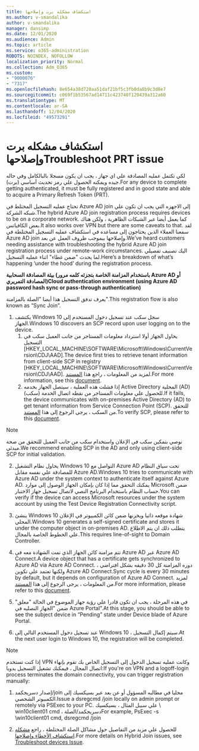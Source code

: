 ```yaml
---
title: استكشاف مشكله برت وإصلاحها
ms.author: v-smandalika
author: v-smandalika
manager: dansimp
ms.date: 12/01/2020
ms.audience: Admin
ms.topic: article
ms.service: o365-administration
ROBOTS: NOINDEX, NOFOLLOW
localization_priority: Normal
ms.collection: Adm_O365
ms.custom:
- "9000076"
- "7317"
ms.openlocfilehash: 8e654a38d720aa51daf21bf5c3fb0da8b9c3d8e7
ms.sourcegitcommit: c069f1b53567ad14711c423740f120439a312a60
ms.translationtype: MT
ms.contentlocale: ar-SA
ms.lasthandoff: 12/04/2020
ms.locfileid: "49573291"
---
```

# <a name="troubleshoot-prt-issue"></a><span data-ttu-id="7e1bb-102">استكشاف مشكله برت وإصلاحها</span><span class="sxs-lookup"><span data-stu-id="7e1bb-102">Troubleshoot PRT issue</span></span>

<span data-ttu-id="7e1bb-103">لكي تكتمل عمليه المصادقة علي اي جهاز ، يجب ان يكون مسجلا بالبالكامل وفي حاله جيده ويمكنه الحصول علي رمز تحديث أساسي (برت).</span><span class="sxs-lookup"><span data-stu-id="7e1bb-103">For any device to complete getting authenticated, it must be fully registered and in good state and able to acquire a Primary Refresh Token (PRT).</span></span>

<span data-ttu-id="7e1bb-104">تحتاج عمليه التسجيل المختلط في Azure AD join إلى الاجهزه التي يجب ان تكون علي شبكه الشركة.</span><span class="sxs-lookup"><span data-stu-id="7e1bb-104">The hybrid Azure AD join registration process requires devices to be on a corporate network.</span></span> <span data-ttu-id="7e1bb-105">كما يعمل أيضا عبر الشبكات الظاهرية ، ولكن هناك بعض الكافياتس.</span><span class="sxs-lookup"><span data-stu-id="7e1bb-105">It also works over VPN but there are some caveats to that.</span></span> <span data-ttu-id="7e1bb-106">لقد سمعنا العملاء الذين يحتاجون إلى مساعده في استكشاف عمليه التسجيل المختلطة في Azure AD join وإصلاحها ببموجب ظروف العمل عن بعد.</span><span class="sxs-lookup"><span data-stu-id="7e1bb-106">We’ve heard customers needing assistance with troubleshooting the hybrid Azure AD join registration process under remote-work circumstances.</span></span> <span data-ttu-id="7e1bb-107">اليك تصنيف تفصيلي لما يحدث "ضمن غطاء" اثناء عمليه التسجيل.</span><span class="sxs-lookup"><span data-stu-id="7e1bb-107">Here’s a breakdown of what’s happening ‘under the hood’ during the registration process.</span></span>

<span data-ttu-id="7e1bb-108">**بيئة المصادقة السحابية (باستخدام المزامنة الخاصة بتجزئه كلمه مرور Azure AD أو المصادقة التمريري)**</span><span class="sxs-lookup"><span data-stu-id="7e1bb-108">**Cloud authentication environment (using Azure AD password hash sync or pass-through authentication)**</span></span>

<span data-ttu-id="7e1bb-109">يعرف تدفق التسجيل هذا أيضا "الصلة بالمزامنة".</span><span class="sxs-lookup"><span data-stu-id="7e1bb-109">This registration flow is also known as “Sync Join”.</span></span>

1. <span data-ttu-id="7e1bb-110">يكتشف Windows 10 سجل سكب عند تسجيل دخول المستخدم إلى الجهاز.</span><span class="sxs-lookup"><span data-stu-id="7e1bb-110">Windows 10 discovers an SCP record upon user logging on to the device.</span></span>
    1. <span data-ttu-id="7e1bb-111">يحاول الجهاز أولا استرداد معلومات المستاجر من جانب العميل سكب في التسجيل [HKEY_LOCAL_MACHINE\SOFTWARE\Microsoft\Windows\CurrentVersion\CDJ\AAD].</span><span class="sxs-lookup"><span data-stu-id="7e1bb-111">The device first tries to retrieve tenant information from client-side SCP in registry [HKEY_LOCAL_MACHINE\SOFTWARE\Microsoft\Windows\CurrentVersion\CDJ\AAD].</span></span> <span data-ttu-id="7e1bb-112">لمزيد من المعلومات ، راجع هذا [المستند](https://docs.microsoft.com/azure/active-directory/devices/hybrid-azuread-join-control).</span><span class="sxs-lookup"><span data-stu-id="7e1bb-112">For more information, see this [document](https://docs.microsoft.com/azure/active-directory/devices/hybrid-azuread-join-control).</span></span>
    2. <span data-ttu-id="7e1bb-113">إذا فشلت هذه العملية ، سيتصل الجهاز بخدمه Active Directory المحلية (AD) للحصول علي معلومات المستاجر من نقطه اتصال الخدمة (سكب).</span><span class="sxs-lookup"><span data-stu-id="7e1bb-113">If it fails, the device communicates with on-premises Active Directory (AD) to get tenant information from Service Connection Point (SCP).</span></span> <span data-ttu-id="7e1bb-114">للتحقق من السكب ، يرجى الرجوع إلى هذا [المستند](https://docs.microsoft.com/azure/active-directory/devices/hybrid-azuread-join-manual#configure-a-service-connection-point).</span><span class="sxs-lookup"><span data-stu-id="7e1bb-114">To verify SCP, please refer to this [document](https://docs.microsoft.com/azure/active-directory/devices/hybrid-azuread-join-manual#configure-a-service-connection-point).</span></span> 

> [!NOTE]
> <span data-ttu-id="7e1bb-115">نوصي بتمكين سكب في الإعلان واستخدام سكب من جانب العميل للتحقق من صحة مبدئي.</span><span class="sxs-lookup"><span data-stu-id="7e1bb-115">We recommend enabling SCP in the AD and only using client-side SCP for initial validation.</span></span>

2. <span data-ttu-id="7e1bb-116">يحاول نظام التشغيل Windows 10 التواصل مع Azure AD تحت سياق النظام للمصادقة علي نفسه مقابل Azure AD.</span><span class="sxs-lookup"><span data-stu-id="7e1bb-116">Windows 10 tries to communicate with Azure AD under the system context to authenticate itself against Azure AD.</span></span> <span data-ttu-id="7e1bb-117">يمكنك التحقق مما إذا كان بإمكان الجهاز الوصول إلى موارد Microsoft ضمن حساب النظام باستخدام البرنامج النصي لاتصال تسجيل جهاز الاختبار.</span><span class="sxs-lookup"><span data-stu-id="7e1bb-117">You can verify if the device can access Microsoft resources under the system account by using the Test Device Registration Connectivity script.</span></span>

3. <span data-ttu-id="7e1bb-118">ينشئ Windows 10 شهادة موقعه ذاتيا ويخزنها ضمن كائن الكمبيوتر في الإعلان المحلي.</span><span class="sxs-lookup"><span data-stu-id="7e1bb-118">Windows 10 generates a self-signed certificate and stores it under the computer object in on-premises AD.</span></span> <span data-ttu-id="7e1bb-119">يتطلب ذلك ان يتم الاطلاع علي الخطوط الخاصة بالمجال.</span><span class="sxs-lookup"><span data-stu-id="7e1bb-119">This requires line-of-sight to Domain Controller.</span></span>

4. <span data-ttu-id="7e1bb-120">تتم مزامنة كائن الجهاز الذي تمت الشهادة معه في Azure AD عبر Azure AD Connect.</span><span class="sxs-lookup"><span data-stu-id="7e1bb-120">A device object that has a certificate gets synchronized to Azure AD via Azure AD Connect.</span></span> <span data-ttu-id="7e1bb-121">دوره المزامنة كل 30 دقيقه بشكل افتراضي ، ولكنها تعتمد علي تكوين Azure AD Connect.</span><span class="sxs-lookup"><span data-stu-id="7e1bb-121">Sync cycle is every 30 minutes by default, but it depends on configuration of Azure AD Connect.</span></span> <span data-ttu-id="7e1bb-122">لمزيد من المعلومات ، يرجى الرجوع إلى هذا [المستند](https://docs.microsoft.com/azure/active-directory/hybrid/how-to-connect-sync-configure-filtering#organizational-unitbased-filtering).</span><span class="sxs-lookup"><span data-stu-id="7e1bb-122">For more information, please refer to this [document](https://docs.microsoft.com/azure/active-directory/hybrid/how-to-connect-sync-configure-filtering#organizational-unitbased-filtering).</span></span>

5. <span data-ttu-id="7e1bb-123">في هذه المرحلة ، يجب ان تكون قادرا علي رؤية جهاز الموضوع في الحالة "معلق" ضمن "الجهاز النصليه في Azure Portal".</span><span class="sxs-lookup"><span data-stu-id="7e1bb-123">At this stage, you should be able to see the subject device in “Pending” state under Device blade of Azure Portal.</span></span>

6. <span data-ttu-id="7e1bb-124">عند تسجيل دخول المستخدم التالي إلى Windows 10 ، سيتم إكمال التسجيل.</span><span class="sxs-lookup"><span data-stu-id="7e1bb-124">At the next user login to Windows 10, the registration will be completed.</span></span> 

> [!NOTE]
> <span data-ttu-id="7e1bb-125">إذا كنت تستخدم VPN وكانت عمليه تسجيل الدخول إلى التسجيل الخاص بك تقوم بإنهاء اتصال المجال ، فيمكنك تشغيل التسجيل يدويا:</span><span class="sxs-lookup"><span data-stu-id="7e1bb-125">If you're on VPN and a logoff-login process terminates the domain connectivity, you can trigger registration manually:</span></span>
 1. <span data-ttu-id="7e1bb-126">إصدار دسريجكمد/join محليا في مطالبه المسؤول أو عن بعد عبر بسيكسيك إلى الكمبيوتر الشخصي.</span><span class="sxs-lookup"><span data-stu-id="7e1bb-126">Issue a dsregcmd /join locally on admin prompt or remotely via PSExec to your PC.</span></span> <span data-ttu-id="7e1bb-127">علي سبيل المثال ، بسيكسيك \\ win10client01 cmd ، دسريجكمد/الصلة</span><span class="sxs-lookup"><span data-stu-id="7e1bb-127">For example, PsExec -s \\win10client01 cmd, dsregcmd /join</span></span>

 2. <span data-ttu-id="7e1bb-128">للحصول علي مزيد من التفاصيل حول مشاكل الصلة المختلطة ، راجع [مشكله استكشاف الأخطاء وإصلاحها](https://techcommunity.microsoft.com/t5/azure-active-directory-identity/azure-ad-mailbag-frequent-questions-about-using-device-based/ba-p/1257344).</span><span class="sxs-lookup"><span data-stu-id="7e1bb-128">For more details on Hybrid Join issues, see [Troubleshoot devices Issue](https://techcommunity.microsoft.com/t5/azure-active-directory-identity/azure-ad-mailbag-frequent-questions-about-using-device-based/ba-p/1257344).</span></span>
